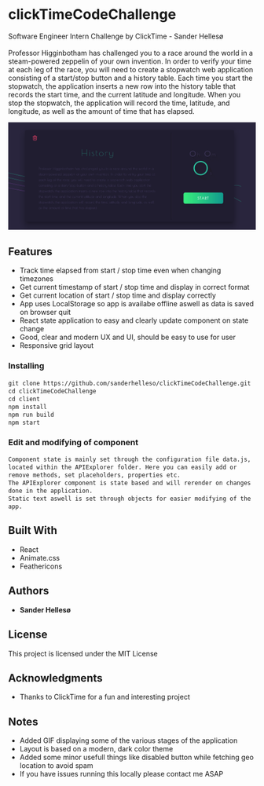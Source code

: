 # clickTimeCodeChallenge
Software Engineer Intern Challenge by ClickTime - Sander Hellesø
<br>
<br>
Professor Higginbotham has challenged you to a race around the world in a steam-powered zeppelin of your own invention. In order to verify your time at each leg of the race, you will need to create a stopwatch web application consisting of a start/stop button and a history table. Each time you start the stopwatch, the application inserts a new row into the history table that records the start time, and the current latitude and longitude. When you stop the stopwatch, the application will record the time, latitude, and longitude, as well as the amount of time that has elapsed.

<img src='https://github.com/sanderhelleso/clickTimeCodeChallenge/blob/master/client/public/img/clickTimeGif.gif' alt='GIF of application'>

## Features

<ul>
  <li>Track time elapsed from start / stop time even when changing timezones</li>
   <li>Get current timestamp of start / stop time and display in correct format</li>
  <li>Get current location of start / stop time and display correctly</li>
  <li>App uses LocalStorage so app is availabe offline aswell as data is saved on browser quit</li>
  <li>React state application to easy and clearly update component on state change</li>
  <li>Good, clear and modern UX and UI, should be easy to use for user</li>
  <li>Responsive grid layout</li>
</ul>

### Installing

```
git clone https://github.com/sanderhelleso/clickTimeCodeChallenge.git
cd clickTimeCodeChallenge
cd client
npm install
npm run build
npm start
```

### Edit and modifying of component

```
Component state is mainly set through the configuration file data.js, located within the APIExplorer folder. Here you can easily add or remove methods, set placeholders, properties etc.
The APIExplorer component is state based and will rerender on changes done in the application.
Static text aswell is set through objects for easier modifying of the app.
```

## Built With

* React
* Animate.css
* Feathericons

## Authors

* **Sander Hellesø**

## License

This project is licensed under the MIT License

## Acknowledgments

* Thanks to ClickTime for a fun and interesting project

## Notes

<ul>
  <li>Added GIF displaying some of the various stages of the application</li>
  <li>Layout is based on a modern, dark color theme</li>
  <li>Added some minor usefull things like disabled button while fetching geo location to avoid spam</li>
  <li>If you have issues running this locally please contact me ASAP</li>
</ul>

